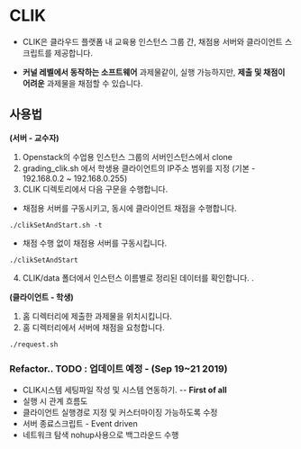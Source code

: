 # CLIK

* CLIK은 클라우드 플랫폼 내 교육용 인스턴스 그룹 간, 채점용 서버와 클라이언트 스크립트를 제공합니다.

* **커널 레벨에서 동작하는 소프트웨어** 과제물같이, 실행 가능하지만, **제출 및 채점이 어려운** 과제물을 채점할 수 있습니다.


## 사용법

**(서버 - 교수자)**

1. Openstack의 수업용 인스턴스 그룹의 서버인스턴스에서 clone
2. grading_clik.sh 에서 학생용 클라이언트의 IP주소 범위를 지정 (기본 - 192.168.0.2 ~ 192.168.0.255)
3. CLIK 디렉토리에서 다음 구문을 수행합니다.
* 채점용 서버를 구동시키고, 동시에 클라이언트 채점을 수행합니다.
```
./clikSetAndStart.sh -t   
```
* 채점 수행 없이 채점용 서버를 구동시킵니다.
```
./clikSetAndStart
```
4. CLIK/data 폴더에서 인스턴스 이름별로 정리된 데이터를 확인합니다.
.


**(클라이언트 - 학생)**

1. 홈 디렉터리에 제출한 과제물을 위치시킵니다.
2. 홈 디렉터리에서 서버에 채점을 요청합니다.
```
./request.sh
```



### Refactor.. TODO : 업데이트 예정 - (Sep 19~21 2019)

* CLIK시스템 세팅파일 작성 및 시스템 연동하기. -- **First of all**
* 실행 시 관계 흐름도
* 클라이언트 실행경로 지정 및 커스터마이징 가능하도록 수정
* 서버 종료스크립트 - Event driven
* 네트워크 탐색 nohup사용으로 백그라운드 수행
